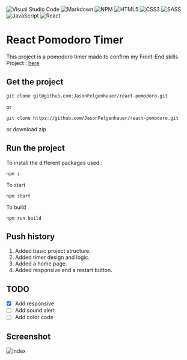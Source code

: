 ![Visual Studio Code](https://img.shields.io/badge/Visual%20Studio%20Code-0078d7.svg?style=for-the-badge&logo=visual-studio-code&logoColor=white) ![Markdown](https://img.shields.io/badge/markdown-%23000000.svg?style=for-the-badge&logo=markdown&logoColor=white) ![NPM](https://img.shields.io/badge/NPM-%23000000.svg?style=for-the-badge&logo=npm&logoColor=white) ![HTML5](https://img.shields.io/badge/html5-%23E34F26.svg?style=for-the-badge&logo=html5&logoColor=white) ![CSS3](https://img.shields.io/badge/css3-%231572B6.svg?style=for-the-badge&logo=css3&logoColor=white) ![SASS](https://img.shields.io/badge/SASS-hotpink.svg?style=for-the-badge&logo=SASS&logoColor=white) ![JavaScript](https://img.shields.io/badge/javascript-%23323330.svg?style=for-the-badge&logo=javascript&logoColor=%23F7DF1E) ![React](https://img.shields.io/badge/react-%2320232a.svg?style=for-the-badge&logo=react&logoColor=%2361DAFB)

# React Pomodoro Timer

This project is a pomodoro timer made to confirm my Front-End skills.
Project : [here](http://react-pomodoro.jason-fel.be)

## Get the project

```
git clone git@github.com:JasonFelgenhauer/react-pomodoro.git
```

or

```
git clone https://github.com/JasonFelgenhauer/react-pomodoro.git
```

or download zip

## Run the project

To install the different packages used :

```
npm i
```

To start

```
npm start
```

To build

```
npm run build
```

## Push history

1. Added basic project structure.
2. Added timer design and logic.
3. Added a home page.
4. Added responsive and a restart button.

## TODO

-   [x] Add responsive
-   [ ] Add sound alert
-   [ ] Add color code

## Screenshot

![index](http://pics.jason-fel.be/uploads/1652171614image_2022-05-10_103332611.png)
